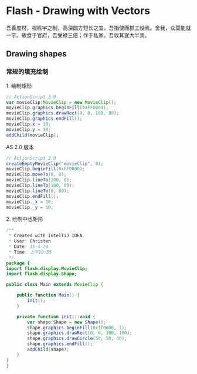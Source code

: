 # Flash - Drawing with Vectors

吾善度材，视栋宇之制，高深圆方短长之宜，吾指使而群工役焉。舍我，众莫能就一宇。故食于官府，吾受禄三倍；作于私家，吾收其宜大半焉。

## Drawing shapes

### 常规的填充绘制

1\. 绘制矩形

```actionscript
// ActionScript 3.0
var movieClip:MovieClip = new MovieClip();
movieClip.graphics.beginFill(0xFF0000);
movieClip.graphics.drawRect(0, 0, 100, 80);
movieClip.graphics.endFill();
movieClip.x = 10;
movieClip.y = 10;
addChild(movieClip);
```

AS 2.0 版本

```actionscript
// ActionScript 2.0
createEmptyMovieClip("movieClip", 0);
movieClip.beginFill(0xFF0000);
movieClip.moveTo(0, 0);
movieClip.lineTo(100, 0);
movieClip.lineTo(100, 80);
movieClip.lineTo(0, 80);
movieClip.endFill();
movieClip._x = 10;
movieClip._y = 10;
```

2\. 绘制中也矩形

```actionscript
/**
 * Created with IntelliJ IDEA.
 * User: Christen
 * Date: 15-4-24
 * Time: 上午10:35
 */
package {
import flash.display.MovieClip;
import flash.display.Shape;

public class Main extends MovieClip {

    public function Main() {
        init();
    }

    private function init():void {
        var shape:Shape = new Shape();
        shape.graphics.beginFill(0xff0000, 1);
        shape.graphics.drawRect(0, 0, 100, 100);
        shape.graphics.drawCircle(50, 50, 40);
        shape.graphics.endFill();
        addChild(shape);
    }
}
}
```
